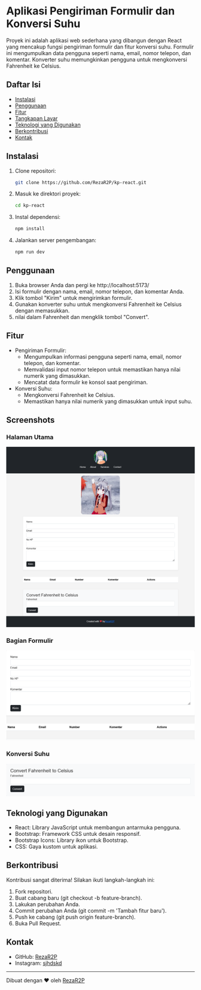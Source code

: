 # Aplikasi Pengiriman Formulir dan Konversi Suhu

Proyek ini adalah aplikasi web sederhana yang dibangun dengan React yang mencakup fungsi pengiriman formulir dan fitur konversi suhu. Formulir ini mengumpulkan data pengguna seperti nama, email, nomor telepon, dan komentar. Konverter suhu memungkinkan pengguna untuk mengkonversi Fahrenheit ke Celsius.

## Daftar Isi

- [Instalasi](#instalasi)
- [Penggunaan](#penggunaan)
- [Fitur](#fitur)
- [Tangkapan Layar](#tangkapan-layar)
- [Teknologi yang Digunakan](#teknologi-yang-digunakan)
- [Berkontribusi](#berkontribusi)
- [Kontak](#kontak)

## Instalasi

1. Clone repositori:

   ```bash
   git clone https://github.com/RezaR2P/kp-react.git
   ```

2. Masuk ke direktori proyek:

   ```bash
   cd kp-react
   ```

3. Instal dependensi:

   ```bash
   npm install
   ```

4. Jalankan server pengembangan:

   ```bash
   npm run dev
   ```

## Penggunaan

1. Buka browser Anda dan pergi ke http://localhost:5173/
2. Isi formulir dengan nama, email, nomor telepon, dan komentar Anda.
3. Klik tombol "Kirim" untuk mengirimkan formulir.
4. Gunakan konverter suhu untuk mengkonversi Fahrenheit ke Celsius dengan memasukkan.
5. nilai dalam Fahrenheit dan mengklik tombol "Convert".

## Fitur

- Pengiriman Formulir:
  - Mengumpulkan informasi pengguna seperti nama, email, nomor telepon, dan komentar.
  - Memvalidasi input nomor telepon untuk memastikan hanya nilai numerik yang dimasukkan.
  - Mencatat data formulir ke konsol saat pengiriman.
- Konversi Suhu:
  - Mengkonversi Fahrenheit ke Celsius.
  - Memastikan hanya nilai numerik yang dimasukkan untuk input suhu.

## Screenshots

### Halaman Utama

![Home Page](./src/assets/img/homepage.png)

### Bagian Formulir

![Formulir](./src/assets/img/formulir.png)

### Konversi Suhu

![Suhu](./src/assets/img/suhu.png)

## Teknologi yang Digunakan

- React: Library JavaScript untuk membangun antarmuka pengguna.
- Bootstrap: Framework CSS untuk desain responsif.
- Bootstrap Icons: Library ikon untuk Bootstrap.
- CSS: Gaya kustom untuk aplikasi.

## Berkontribusi

Kontribusi sangat diterima! Silakan ikuti langkah-langkah ini:

1. Fork repositori.
2. Buat cabang baru (git checkout -b feature-branch).
3. Lakukan perubahan Anda.
4. Commit perubahan Anda (git commit -m 'Tambah fitur baru').
5. Push ke cabang (git push origin feature-branch).
6. Buka Pull Request.

## Kontak

- GitHub: [RezaR2P](https://github.com/RezaR2P)
- Instagram: [sjhdskd](https://www.instagram.com/sjhdskd/)

---

Dibuat dengan ❤️ oleh [RezaR2P](https://github.com/RezaR2P)
